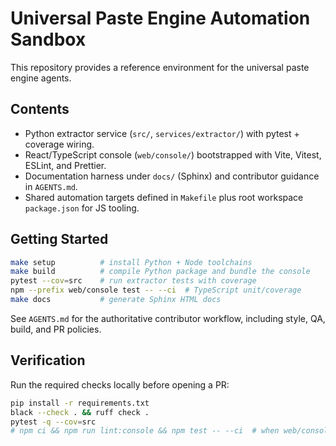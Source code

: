 ﻿# Universal Paste Engine Automation Sandbox

This repository provides a reference environment for the universal paste engine agents.

## Contents

- Python extractor service (`src/`, `services/extractor/`) with pytest + coverage wiring.
- React/TypeScript console (`web/console/`) bootstrapped with Vite, Vitest, ESLint, and Prettier.
- Documentation harness under `docs/` (Sphinx) and contributor guidance in `AGENTS.md`.
- Shared automation targets defined in `Makefile` plus root workspace `package.json` for JS tooling.

## Getting Started

```bash
make setup          # install Python + Node toolchains
make build          # compile Python package and bundle the console
pytest --cov=src    # run extractor tests with coverage
npm --prefix web/console test -- --ci  # TypeScript unit/coverage
make docs           # generate Sphinx HTML docs
```

See `AGENTS.md` for the authoritative contributor workflow, including style, QA, build, and PR policies.

## Verification

Run the required checks locally before opening a PR:

```bash
pip install -r requirements.txt
black --check . && ruff check .
pytest -q --cov=src
# npm ci && npm run lint:console && npm test -- --ci  # when web/console changes
```
